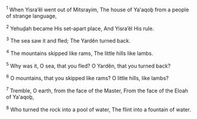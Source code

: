 <sup>1</sup> When Yisra’ĕl went out of Mitsrayim, The house of Ya‛aqoḇ from a people of strange language,

<sup>2</sup> Yehuḏah became His set-apart place, And Yisra’ĕl His rule.

<sup>3</sup> The sea saw it and fled; The Yardĕn turned back.

<sup>4</sup> The mountains skipped like rams, The little hills like lambs.

<sup>5</sup> Why was it, O sea, that you fled? O Yardĕn, that you turned back?

<sup>6</sup> O mountains, that you skipped like rams? O little hills, like lambs?

<sup>7</sup> Tremble, O earth, from the face of the Master, From the face of the Eloah of Ya‛aqoḇ,

<sup>8</sup> Who turned the rock into a pool of water, The flint into a fountain of water.


